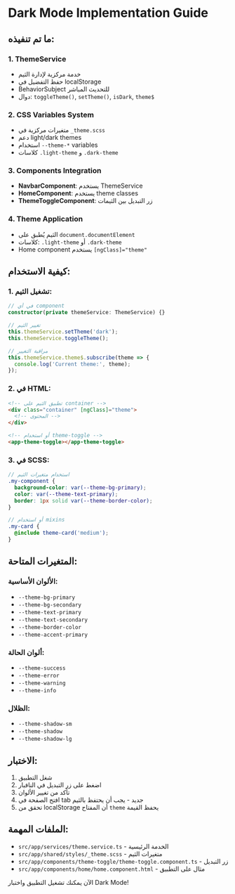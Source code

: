 # Dark Mode Implementation Guide

## ما تم تنفيذه:

### 1. ThemeService
- خدمة مركزية لإدارة الثيم
- حفظ التفضيل في localStorage
- BehaviorSubject للتحديث المباشر
- دوال: `toggleTheme()`, `setTheme()`, `isDark`, `theme$`

### 2. CSS Variables System
- متغيرات مركزية في `_theme.scss`
- دعم light/dark themes
- استخدام `--theme-*` variables
- كلاسات `.light-theme` و `.dark-theme`

### 3. Components Integration
- **NavbarComponent**: يستخدم ThemeService
- **HomeComponent**: يستخدم theme classes
- **ThemeToggleComponent**: زر التبديل بين الثيمات

### 4. Theme Application
- الثيم يُطبق على `document.documentElement`
- كلاسات: `.light-theme` أو `.dark-theme`
- Home component يستخدم `[ngClass]="theme"`

## كيفية الاستخدام:

### 1. تشغيل الثيم:
```typescript
// في أي component
constructor(private themeService: ThemeService) {}

// تغيير الثيم
this.themeService.setTheme('dark');
this.themeService.toggleTheme();

// مراقبة التغيير
this.themeService.theme$.subscribe(theme => {
  console.log('Current theme:', theme);
});
```

### 2. في HTML:
```html
<!-- تطبيق الثيم على container -->
<div class="container" [ngClass]="theme">
  <!-- المحتوى -->
</div>

<!-- أو استخدام theme-toggle -->
<app-theme-toggle></app-theme-toggle>
```

### 3. في SCSS:
```scss
// استخدام متغيرات الثيم
.my-component {
  background-color: var(--theme-bg-primary);
  color: var(--theme-text-primary);
  border: 1px solid var(--theme-border-color);
}

// أو استخدام mixins
.my-card {
  @include theme-card('medium');
}
```

## المتغيرات المتاحة:

### الألوان الأساسية:
- `--theme-bg-primary`
- `--theme-bg-secondary`
- `--theme-text-primary`
- `--theme-text-secondary`
- `--theme-border-color`
- `--theme-accent-primary`

### ألوان الحالة:
- `--theme-success`
- `--theme-error`
- `--theme-warning`
- `--theme-info`

### الظلال:
- `--theme-shadow-sm`
- `--theme-shadow`
- `--theme-shadow-lg`

## الاختبار:

1. شغل التطبيق
2. اضغط على زر التبديل في النافبار
3. تأكد من تغيير الألوان
4. افتح الصفحة في tab جديد - يجب أن يحتفظ بالثيم
5. تحقق من localStorage أن المفتاح `theme` يحفظ القيمة

## الملفات المهمة:

- `src/app/services/theme.service.ts` - الخدمة الرئيسية
- `src/app/shared/styles/_theme.scss` - متغيرات الثيم
- `src/app/components/theme-toggle/theme-toggle.component.ts` - زر التبديل
- `src/app/components/home/home.component.html` - مثال على التطبيق

الآن يمكنك تشغيل التطبيق واختبار Dark Mode!

